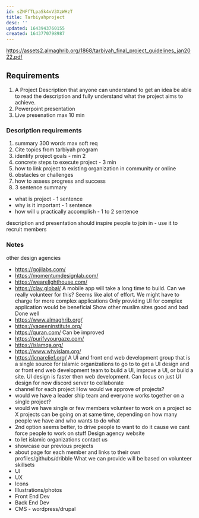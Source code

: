 ```yaml
---
id: sZNFfTLpaSk4vV3XzWHzT
title: Tarbiyahproject
desc: ''
updated: 1643943760155
created: 1643770798987
---
```


https://assets2.almaghrib.org/1868/tarbiyah_final_project_guidelines_jan2022.pdf

## Requirements

1. A Project Description that anyone can understand to get an idea
be able to read the description and fully understand what the project aims to achieve.
2. Powerpoint presentation
3. Live presenation max 10 min

### Description requirements

1. summary 300 words max soft req
2. Cite topics from tarbiyah program
3. identify project goals - min 2
4. concrete steps to execute project - 3 min
5. how to link project to existing organization in community or online
6. obstacles or challenges
7. how to assess progress and success
8. 3 sentence summary
  - what is project - 1 sentence
  - why is it important - 1 sentence
  - how will u practically accomplish - 1 to 2 sentence


description and presentation should inspire people to join in - use it to recruit members

### Notes

other design agencies
  - https://gojilabs.com/
  - https://momentumdesignlab.com/
  - https://wearelighthouse.com/
  - https://clay.global/
A mobile app will take a long time to build. Can we really volunteer for this? Seems like alot of effort. We might have to charge for more complex applications
Only providing UI for complex application would be beneficial
Show other muslim sites good and bad
Done well
  - https://www.almaghrib.org/
  - https://yaqeeninstitute.org/
  - https://quran.com/
Can be improved
  - https://purifyyourgaze.com/
  - https://islamqa.org/
  - https://www.whyislam.org/
  - https://icnarelief.org/
A UI and front end web development group that is a single source for islamic organizations to go to to get a UI design and or front end web development team to build a UI, improve a UI, or build a site.
UI design is faster then web development.
Can focus on just UI design for now
discord server to collaborate
  - channel for each project
How would we approve of projects?
  - would we have a leader ship team and everyone works together on a single project?
  - would we have single or few members volunteer to work on a project so X projects can be going on at same time, depending on how many people we have and who wants to do what
  - 2nd option seems better, to drive people to want to do it cause we cant force people to work on stuff
Design agency website 
  - to let islamic organizations contact us
  - showcase our previous projects
  - about page for each member and links to their own profiles/githubs/dribble
What we can provide will be based on volunteer skillsets
  - UI
  - UX
  - Icons
  - Illustrations/photos
  - Front End Dev
  - Back End Dev
   - CMS - wordpress/drupal


